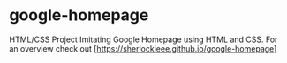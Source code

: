 # google-homepage

HTML/CSS Project
Imitating Google Homepage using HTML and CSS.
For an overview check out [https://sherlockieee.github.io/google-homepage]
